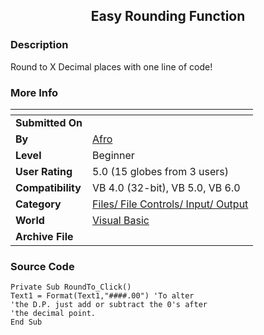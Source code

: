 ﻿<div align="center">

## Easy Rounding Function


</div>

### Description

Round to X Decimal places with one line of code!
 
### More Info
 


<span>             |<span>
---                |---
**Submitted On**   |
**By**             |[Afro](https://github.com/Planet-Source-Code/PSCIndex/blob/master/ByAuthor/afro.md)
**Level**          |Beginner
**User Rating**    |5.0 (15 globes from 3 users)
**Compatibility**  |VB 4\.0 \(32\-bit\), VB 5\.0, VB 6\.0
**Category**       |[Files/ File Controls/ Input/ Output](https://github.com/Planet-Source-Code/PSCIndex/blob/master/ByCategory/files-file-controls-input-output__1-3.md)
**World**          |[Visual Basic](https://github.com/Planet-Source-Code/PSCIndex/blob/master/ByWorld/visual-basic.md)
**Archive File**   |[](https://github.com/Planet-Source-Code/afro-easy-rounding-function__1-7947/archive/master.zip)





### Source Code

```
Private Sub RoundTo_Click()
Text1 = Format(Text1,"####.00") 'To alter
'the D.P. just add or subtract the 0's after
'the decimal point.
End Sub
```

